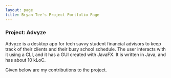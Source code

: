 ```yaml
---
layout: page
title: Bryan Tee's Project Portfolio Page
---
```


### Project: Advyze

Advyze is a desktop app for tech savvy student financial advisors to keep track of their clients and their busy school schedule. The user interacts with it using a CLI, and it has a GUI created with JavaFX. It is written in Java, and has about 10 kLoC.

Given below are my contributions to the project.
